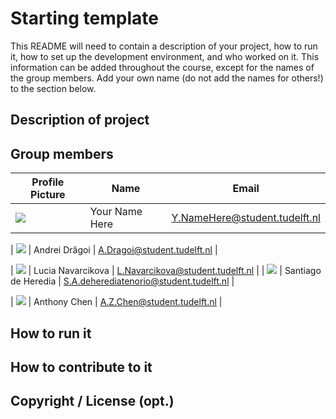 # Starting template

This README will need to contain a description of your project, how to run it, how to set up the development environment, and who worked on it.
This information can be added throughout the course, except for the names of the group members.
Add your own name (do not add the names for others!) to the section below.

## Description of project

## Group members

| Profile Picture | Name | Email |
|---|---|---|
| ![](https://eu.ui-avatars.com/api/?name=OOPP&length=4&size=50&color=DDD&background=777&font-size=0.325) | Your Name Here | Y.NameHere@student.tudelft.nl |

| ![](https://secure.gravatar.com/avatar/c87a70993d312931e28fff85d53a9adf?s=50&d=identicon) | Andrei Drăgoi | A.Dragoi@student.tudelft.nl |

| ![](https://secure.gravatar.com/avatar/553291783a5c3c984536f965c0a15b9f?s=40&d=identicon) | Lucia Navarcikova | L.Navarcikova@student.tudelft.nl |
| ![](https://secure.gravatar.com/avatar/c7c2380d93047b2eef861080b7af7ec4?s=40&d=identicon) | Santiago de Heredia | S.A.deherediatenorio@student.tudelft.nl |

| ![](https://secure.gravatar.com/avatar/de2c8cce3c9d5f9e0ca0593bc3eb93b7?s=50&d=identicon) | Anthony Chen | A.Z.Chen@student.tudelft.nl |

## How to run it

## How to contribute to it

## Copyright / License (opt.)
